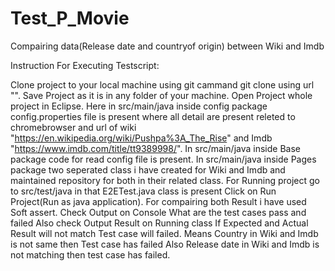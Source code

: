 # Test_P_Movie
Compairing data(Release date and countryof origin) between Wiki and Imdb

Instruction For Executing Testscript:

Clone project to your local machine using git cammand git clone using url "".
Save Project as it is in any folder of your machine.
Open Project whole project in Eclipse.
Here in src/main/java inside config package config.properties file is present where all detail are present releted to chromebrowser and url of wiki "https://en.wikipedia.org/wiki/Pushpa%3A_The_Rise" and Imdb "https://www.imdb.com/title/tt9389998/".
In src/main/java inside Base package code for read config file is present.
In src/main/java inside Pages package two seperated class i have created for Wiki and Imdb and maintained repository for both in their related class.
For Running project go to src/test/java in that E2ETest.java class is present Click on Run Project(Run as java application).
For compairing both Result i have used Soft assert.
Check Output on Console What are the test cases pass and failed 
Also check Output Result on Running class
If Expected and Actual Result will not match Test case will failed.
Means Country in Wiki and Imdb is not same then Test case has failed
Also Release date in Wiki and Imdb is not matching then test case has failed.
